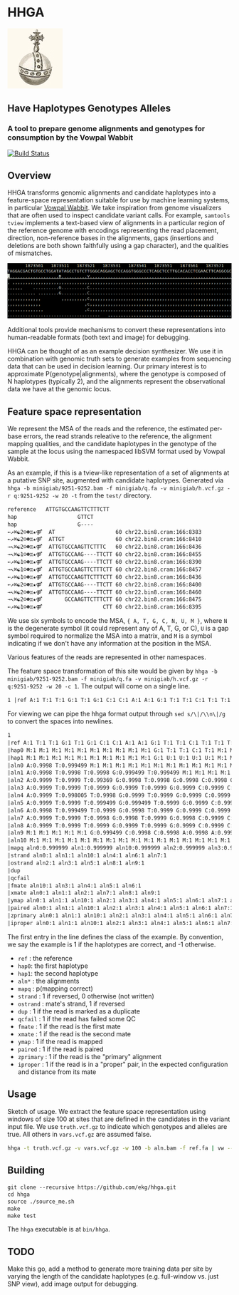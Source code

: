 # HHGA

![orb](https://raw.githubusercontent.com/ekg/hhga/master/images/orb.jpg)

## Have Haplotypes Genotypes Alleles

### A tool to prepare genome alignments and genotypes for consumption by the Vowpal Wabbit

[![Build Status](https://travis-ci.org/ekg/hhga.svg)](https://travis-ci.org/ekg/hhga)

## Overview

HHGA transforms genomic alignments and candidate haplotypes into a feature-space representation suitable for use by machine learning systems, in particular [Vowpal Wabbit](https://github.com/JohnLangford/vowpal_wabbit).
We take inspiration from genome visualizers that are often used to inspect candidate variant calls.
For example, `samtools tview` implements a text-based view of alignments in a particular region of the reference genome with encodings representing the read placement, direction, non-reference bases in the alignments, gaps (insertions and deletions are both shown faithfully using a gap character), and the qualities of mismatches. 


![tview](https://raw.githubusercontent.com/ekg/hhga/master/images/tview.png)

Additional tools provide mechanisms to convert these representations into human-readable formats (both text and image) for debugging.

HHGA can be thought of as an example decision synthesizer.
We use it in combination with genomic truth sets to generate examples from sequencing data that can be used in decision learning.
Our primary interest is to approximate P(genotype|alignments), where the genotype is composed of N haplotypes (typically 2), and the alignments represent the observational data we have at the genomic locus.

## Feature space representation

We represent the MSA of the reads and the reference, the estimated per-base errors, the read strands releative to the reference, the alignment mapping qualities, and the candidate haplotypes in the genotype of the sample at the locus using the namespaced libSVM format used by Vowpal Wabbit.

As an example, if this is a tview-like representation of a set of alignments at a putative SNP site, augmented with candidate haplotypes. Generated via `hhga -b minigiab/9251-9252.bam -f minigiab/q.fa -v minigiab/h.vcf.gz -r q:9251-9252 -w 20 -t` from the `test/` directory.

```txt
reference   ATTGTGCCAAGTTCTTTCTT
hap                   GTTCT     
hap                   G----     
←↗⌘☯2☺☻♊★⚤  AT                   60 chr22.bin8.cram:166:8383
←↗⌘☯2☺☻♊★⚤  ATTGT                60 chr22.bin8.cram:166:8410
→↖⌘☯2☺☻♊★⚤  ATTGTGCCAAGTTCTTTC   60 chr22.bin8.cram:166:8436
→↖⌘☯1☺☻♊★⚤  ATTGTGCCAAG----TTCTT 60 chr22.bin8.cram:166:8455
←↗⌘☯1☺☻♊★⚤  ATTGTGCCAAG----TTCTT 60 chr22.bin8.cram:166:8390
→↖⌘☯1☺☻♊★⚤  ATTGTGCCAAGTTCTTTCTT 60 chr22.bin8.cram:166:8457
←↗⌘☯1☺☻♊★⚤  ATTGTGCCAAGTTCTTTCTT 60 chr22.bin8.cram:166:8436
←↗⌘☯2☺☻♊★⚤  ATTGTGCCAAG----TTCTT 60 chr22.bin8.cram:166:8400
→↖⌘☯2☺☻♊★⚤  ATTGTGCCAAG----TTCTT 60 chr22.bin8.cram:166:8460
→↖⌘☯2☺☻♊★⚤       GCCAAGTTCTTTCTT 60 chr22.bin8.cram:166:8475
←↗⌘☯1☺☻♊★⚤                   CTT 60 chr22.bin8.cram:166:8395
```

We use six symbols to encode the MSA, `{ A, T, G, C, N, U, M }`, where `N` is the degenerate symbol (it could represent any of A, T, G, or C), `U` is a gap symbol required to normalize the MSA into a matrix, and `M` is a symbol indicating if we don't have any information at the position in the MSA.

Various features of the reads are represented in other namespaces.

The feature space transformation of this site would be given by `hhga -b minigiab/9251-9252.bam -f minigiab/q.fa -v minigiab/h.vcf.gz -r q:9251-9252 -w 20 -c 1`. The output will come on a single line.

```txt
1 |ref A:1 T:1 T:1 G:1 T:1 G:1 C:1 C:1 A:1 A:1 G:1 T:1 T:1 C:1 T:1 T:1 T:1 C:1 T:1 T:1 |hap0 M:1 M:1 M:1 M:1 M:1 M:1 M:1 M:1 M:1 M:1 G:1 T:1 T:1 C:1 T:1 M:1 M:1 M:1 M:1 M:1 |hap1 M:1 M:1 M:1 M:1 M:1 M:1 M:1 M:1 M:1 M:1 G:1 U:1 U:1 U:1 U:1 M:1 M:1 M:1 M:1 M:1 |aln0 A:0.9998 T:0.999499 M:1 M:1 M:1 M:1 M:1 M:1 M:1 M:1 M:1 M:1 M:1 M:1 M:1 M:1 M:1 M:1 M:1 M:1 |aln1 A:0.9998 T:0.9998 T:0.9998 G:0.999499 T:0.999499 M:1 M:1 M:1 M:1 M:1 M:1 M:1 M:1 M:1 M:1 M:1 M:1 M:1 M:1 M:1 |aln2 A:0.9999 T:0.9999 T:0.99369 G:0.9998 T:0.9998 G:0.9998 C:0.9998 C:0.9998 A:0.9999 A:0.9998 G:0.9998 T:0.998005 T:0.999499 C:0.9999 T:0.9999 T:0.9998 T:0.9999 C:0.9998 M:1 M:1 |aln3 A:0.9999 T:0.9999 T:0.9999 G:0.9999 T:0.9999 G:0.9999 C:0.9999 C:0.9999 A:0.9999 A:0.999499 G:0.9999 U:0.9999 U:0.999499 U:0.9999 U:0.9999 T:0.9999 T:0.9999 C:0.9999 T:0.9999 T:0.9999 |aln4 A:0.9999 T:0.998005 T:0.9998 G:0.9999 T:0.9999 G:0.9999 C:0.9999 C:0.9999 A:0.9998 A:0.9999 G:0.9999 U:0.9998 U:0.9999 U:0.9999 U:0.9999 T:0.9999 T:0.9999 C:0.9999 T:0.9999 T:0.9999 |aln5 A:0.9999 T:0.9999 T:0.999499 G:0.999499 T:0.9999 G:0.9999 C:0.9999 C:0.9999 A:0.968377 A:0.999499 G:0.998005 T:0.999499 T:0.968377 C:0.9998 T:0.9999 T:0.9999 T:0.999499 C:0.9999 T:0.99369 T:0.9999 |aln6 A:0.9998 T:0.999499 T:0.9999 G:0.9998 T:0.9999 G:0.9999 C:0.9999 C:0.9999 A:0.9999 A:0.9999 G:0.9999 T:0.9999 T:0.9999 C:0.9998 T:0.9999 T:0.9999 T:0.9999 C:0.9999 T:0.9999 T:0.9999 |aln7 A:0.9999 T:0.9999 T:0.9998 G:0.9998 T:0.9999 G:0.9998 C:0.9999 C:0.9998 A:0.9998 A:0.9999 G:0.9998 U:0.9998 U:0.9999 U:0.9998 U:0.9999 T:0.9999 T:0.9998 C:0.9999 T:0.9998 T:0.9999 |aln8 A:0.9999 T:0.9999 T:0.9999 G:0.9999 T:0.9999 G:0.9999 C:0.9999 C:0.9999 A:0.9999 A:0.9999 G:0.9999 U:0.9999 U:0.9999 U:0.9999 U:0.9999 T:0.9999 T:0.9999 C:0.9999 T:0.9999 T:0.9999 |aln9 M:1 M:1 M:1 M:1 M:1 G:0.999499 C:0.9998 C:0.9998 A:0.9998 A:0.9998 G:0.9998 T:0.9999 T:0.9999 C:0.9999 T:0.9999 T:0.9999 T:0.9999 C:0.9999 T:0.9999 T:0.9999 |aln10 M:1 M:1 M:1 M:1 M:1 M:1 M:1 M:1 M:1 M:1 M:1 M:1 M:1 M:1 M:1 M:1 M:1 C:0.9998 T:0.9998 T:0.9998 |mapq aln0:0.999999 aln1:0.999999 aln10:0.999999 aln2:0.999999 aln3:0.999999 aln4:0.999999 aln5:0.999999 aln6:0.999999 aln7:0.999999 aln8:0.999999 aln9:0.999999 |strand aln0:1 aln1:1 aln10:1 aln4:1 aln6:1 aln7:1 |ostrand aln2:1 aln3:1 aln5:1 aln8:1 aln9:1 |dup |qcfail |fmate aln10:1 aln3:1 aln4:1 aln5:1 aln6:1 |xmate aln0:1 aln1:1 aln2:1 aln7:1 aln8:1 aln9:1 |ymap aln0:1 aln1:1 aln10:1 aln2:1 aln3:1 aln4:1 aln5:1 aln6:1 aln7:1 aln8:1 aln9:1 |paired aln0:1 aln1:1 aln10:1 aln2:1 aln3:1 aln4:1 aln5:1 aln6:1 aln7:1 aln8:1 aln9:1 |zprimary aln0:1 aln1:1 aln10:1 aln2:1 aln3:1 aln4:1 aln5:1 aln6:1 aln7:1 aln8:1 aln9:1 |iproper aln0:1 aln1:1 aln10:1 aln2:1 aln3:1 aln4:1 aln5:1 aln6:1 aln7:1 aln8:1 aln9:1 
```

For viewing we can pipe the hhga format output through `sed s/\|/\\n\|/g` to convert the spaces into newlines.

```txt
1 
|ref A:1 T:1 T:1 G:1 T:1 G:1 C:1 C:1 A:1 A:1 G:1 T:1 T:1 C:1 T:1 T:1 T:1 C:1 T:1 T:1 
|hap0 M:1 M:1 M:1 M:1 M:1 M:1 M:1 M:1 M:1 M:1 G:1 T:1 T:1 C:1 T:1 M:1 M:1 M:1 M:1 M:1 
|hap1 M:1 M:1 M:1 M:1 M:1 M:1 M:1 M:1 M:1 M:1 G:1 U:1 U:1 U:1 U:1 M:1 M:1 M:1 M:1 M:1 
|aln0 A:0.9998 T:0.999499 M:1 M:1 M:1 M:1 M:1 M:1 M:1 M:1 M:1 M:1 M:1 M:1 M:1 M:1 M:1 M:1 M:1 M:1 
|aln1 A:0.9998 T:0.9998 T:0.9998 G:0.999499 T:0.999499 M:1 M:1 M:1 M:1 M:1 M:1 M:1 M:1 M:1 M:1 M:1 M:1 M:1 M:1 M:1 
|aln2 A:0.9999 T:0.9999 T:0.99369 G:0.9998 T:0.9998 G:0.9998 C:0.9998 C:0.9998 A:0.9999 A:0.9998 G:0.9998 T:0.998005 T:0.999499 C:0.9999 T:0.9999 T:0.9998 T:0.9999 C:0.9998 M:1 M:1 
|aln3 A:0.9999 T:0.9999 T:0.9999 G:0.9999 T:0.9999 G:0.9999 C:0.9999 C:0.9999 A:0.9999 A:0.999499 G:0.9999 U:0.9999 U:0.999499 U:0.9999 U:0.9999 T:0.9999 T:0.9999 C:0.9999 T:0.9999 T:0.9999 
|aln4 A:0.9999 T:0.998005 T:0.9998 G:0.9999 T:0.9999 G:0.9999 C:0.9999 C:0.9999 A:0.9998 A:0.9999 G:0.9999 U:0.9998 U:0.9999 U:0.9999 U:0.9999 T:0.9999 T:0.9999 C:0.9999 T:0.9999 T:0.9999 
|aln5 A:0.9999 T:0.9999 T:0.999499 G:0.999499 T:0.9999 G:0.9999 C:0.9999 C:0.9999 A:0.968377 A:0.999499 G:0.998005 T:0.999499 T:0.968377 C:0.9998 T:0.9999 T:0.9999 T:0.999499 C:0.9999 T:0.99369 T:0.9999 
|aln6 A:0.9998 T:0.999499 T:0.9999 G:0.9998 T:0.9999 G:0.9999 C:0.9999 C:0.9999 A:0.9999 A:0.9999 G:0.9999 T:0.9999 T:0.9999 C:0.9998 T:0.9999 T:0.9999 T:0.9999 C:0.9999 T:0.9999 T:0.9999 
|aln7 A:0.9999 T:0.9999 T:0.9998 G:0.9998 T:0.9999 G:0.9998 C:0.9999 C:0.9998 A:0.9998 A:0.9999 G:0.9998 U:0.9998 U:0.9999 U:0.9998 U:0.9999 T:0.9999 T:0.9998 C:0.9999 T:0.9998 T:0.9999 
|aln8 A:0.9999 T:0.9999 T:0.9999 G:0.9999 T:0.9999 G:0.9999 C:0.9999 C:0.9999 A:0.9999 A:0.9999 G:0.9999 U:0.9999 U:0.9999 U:0.9999 U:0.9999 T:0.9999 T:0.9999 C:0.9999 T:0.9999 T:0.9999 
|aln9 M:1 M:1 M:1 M:1 M:1 G:0.999499 C:0.9998 C:0.9998 A:0.9998 A:0.9998 G:0.9998 T:0.9999 T:0.9999 C:0.9999 T:0.9999 T:0.9999 T:0.9999 C:0.9999 T:0.9999 T:0.9999 
|aln10 M:1 M:1 M:1 M:1 M:1 M:1 M:1 M:1 M:1 M:1 M:1 M:1 M:1 M:1 M:1 M:1 M:1 C:0.9998 T:0.9998 T:0.9998 
|mapq aln0:0.999999 aln1:0.999999 aln10:0.999999 aln2:0.999999 aln3:0.999999 aln4:0.999999 aln5:0.999999 aln6:0.999999 aln7:0.999999 aln8:0.999999 aln9:0.999999 
|strand aln0:1 aln1:1 aln10:1 aln4:1 aln6:1 aln7:1 
|ostrand aln2:1 aln3:1 aln5:1 aln8:1 aln9:1 
|dup 
|qcfail 
|fmate aln10:1 aln3:1 aln4:1 aln5:1 aln6:1 
|xmate aln0:1 aln1:1 aln2:1 aln7:1 aln8:1 aln9:1 
|ymap aln0:1 aln1:1 aln10:1 aln2:1 aln3:1 aln4:1 aln5:1 aln6:1 aln7:1 aln8:1 aln9:1 
|paired aln0:1 aln1:1 aln10:1 aln2:1 aln3:1 aln4:1 aln5:1 aln6:1 aln7:1 aln8:1 aln9:1 
|zprimary aln0:1 aln1:1 aln10:1 aln2:1 aln3:1 aln4:1 aln5:1 aln6:1 aln7:1 aln8:1 aln9:1 
|iproper aln0:1 aln1:1 aln10:1 aln2:1 aln3:1 aln4:1 aln5:1 aln6:1 aln7:1 aln8:1 aln9:1 
```

The first entry in the line defines the class of the example. By convention, we say the example is 1 if the haplotypes are correct, and -1 otherwise.

* `ref` : the reference
* `hap0`: the first haplotype
* `hap1`: the second haplotype
* `aln*` : the alignments
* `mapq` : p(mapping correct)
* `strand` : 1 if reversed, 0 otherwise (not written)
* `ostrand` : mate's strand, 1 if reversed
* `dup` : 1 if the read is marked as a duplicate
* `qcfail` : 1 if the read has failed some QC
* `fmate` : 1 if the read is the first mate
* `xmate` : 1 if the read is the second mate
* `ymap` : 1 if the read is mapped
* `paired` : 1 if the read is paired
* `zprimary` : 1 if the read is the "primary" alignment
* `iproper` : 1 if the read is in a "proper" pair, in the expected configuration and distance from its mate


## Usage

Sketch of usage. We extract the feature space representation using windows of size 100 at sites that are defined in the candidates in the variant input file. We use `truth.vcf.gz` to indicate which genotypes and alleles are true. All others in `vars.vcf.gz` are assumed false.

```bash
hhga -t truth.vcf.gz -v vars.vcf.gz -w 100 -b aln.bam -f ref.fa | vw --save_resume  --ngram 5 --skips 3 --loss_function logistic --interactions rhmsa
```

## Building

```
git clone --recursive https://github.com/ekg/hhga.git
cd hhga
source ./source_me.sh
make
make test
```

The `hhga` executable is at `bin/hhga`.

## TODO

Make this go, add a method to generate more training data per site by varying the length of the candidate haplotypes (e.g. full-window vs. just SNP view), add image output for debugging.
